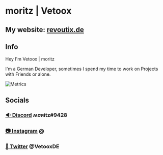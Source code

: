 # moritz | Vetoox
## My website: [revoutix.de](https://revoutix) 
## Info
Hey I'm Vetoox | moritz

I'm a German Developer, sometimes I spend my time to work on Projects with Friends or alone.

![Metrics](https://metrics.lecoq.io/Sqizy?template=classic&languages=1&introduction=1&repositories=1&activity=1&repositories=100&repositories.batch=100&repositories.forks=false&repositories.affiliations=owner&languages.limit=8&languages.threshold=0%25&languages.colors=github&languages.sections=most-used&languages.indepth=false&languages.analysis.timeout=15&languages.categories=markup%2C%20programming&languages.recent.categories=markup%2C%20programming&languages.recent.load=300&languages.recent.days=14&activity.limit=5&activity.load=300&activity.days=14&activity.visibility=all&activity.timestamps=false&activity.filter=all&introduction.title=true&config.timezone=Europe%2FBerlin)
	
## Socials
### [🔉 Discord](https://discord.com/users/787243566921547776) ʍσяitz#9428
### [📷 Instagram](https://www.instagram.com/bysqizy) @ 
### [🦤 Twitter](https://twitter.com/VetooxDE) @VetooxDE

